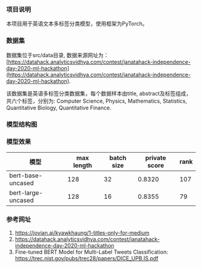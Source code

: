 ### 项目说明

本项目用于英语文本多标签分类模型，使用框架为PyTorch。
    
### 数据集
    
数据集位于src/data目录, 数据来源网址为：[https://datahack.analyticsvidhya.com/contest/janatahack-independence-day-2020-ml-hackathon](https://datahack.analyticsvidhya.com/contest/janatahack-independence-day-2020-ml-hackathon).

该数据集是英语多标签分类数据集，每个数据样本由title, abstract及标签组成，共六个标签，分别为: Computer Science, Physics, Mathematics, Statistics, Quantitative Biology, Quantitative Finance.

### 模型结构图

### 模型效果

|模型|max length|batch size|private score|rank|
|---|---|---|---|---|
|bert-base-uncased|128|32|0.8320|107|
|bert-large-uncased|128|16|0.8355|79|

### 参考网址
1. https://jovian.ai/kyawkhaung/1-titles-only-for-medium
2. https://datahack.analyticsvidhya.com/contest/janatahack-independence-day-2020-ml-hackathon
3. Fine-tuned BERT Model for Multi-Label Tweets Classification: https://trec.nist.gov/pubs/trec28/papers/DICE_UPB.IS.pdf